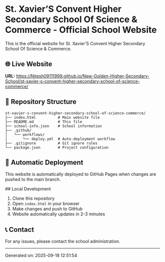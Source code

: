 # St. Xavier’S Convent Higher Secondary School Of Science & Commerce - Official School Website

This is the official website for St. Xavier’S Convent Higher Secondary School Of Science & Commerce.

## 🌐 Live Website
**URL:** https://Nitesh09111999.github.io/New-Golden-Higher-Secondary-School/st-xavier-s-convent-higher-secondary-school-of-science-commerce/

## 📁 Repository Structure
```
st-xavier-s-convent-higher-secondary-school-of-science-commerce/
├── index.html          # Main website file
├── README.md           # This file
├── school-info.json    # School information
├── .github/
│   └── workflows/
│       └── deploy.yml  # Auto-deployment workflow
├── .gitignore          # Git ignore rules
└── package.json        # Project configuration
```

## 🚀 Automatic Deployment
This website is automatically deployed to GitHub Pages when changes are pushed to the main branch.

##️ Local Development
1. Clone this repository
2. Open `index.html` in your browser
3. Make changes and push to GitHub
4. Website automatically updates in 2-3 minutes

## 📞 Contact
For any issues, please contact the school administration.

---
Generated on: 2025-09-18 12:51:54
